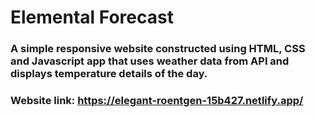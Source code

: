 # Elemental Forecast
### A simple responsive website constructed using HTML, CSS and Javascript app that uses weather data from API and displays temperature details of the day. </br>
### Website link: https://elegant-roentgen-15b427.netlify.app/




